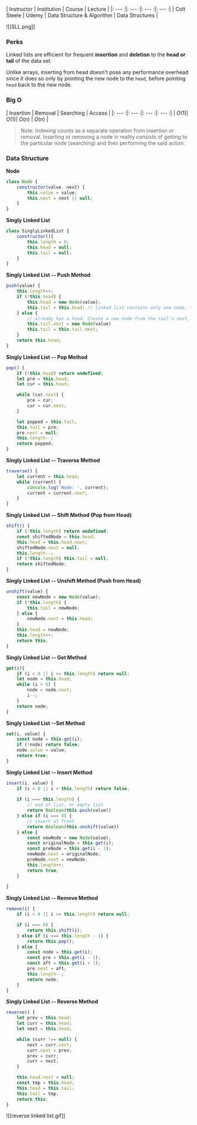| Instructor | Institution | Course | Lecture |
|: --- :|: --- :|: --- :|: --- :|
| Colt Steele | Udemy | Data Structure & Algorithm | Data Structures |

![[SLL.png]]

### Perks
Linked lists are efficient for frequent **insertion** and **deletion** to the **head or tail** of the data set.

Unlike arrays, inserting from head doesn't pose any performance overhead since it does so only by pointing the new node to the `head`, before pointing `head` back to the new node.

### Big O
| Insertion | Removal | Searching | Access |
|: --- :|: --- :|: --- :|: --- :|
| $O(1)$| $O(1)$| $O(n)$ | $O(n)$ |

> Note: Indexing counts as a separate operation from insertion or removal. Inserting or removing a node in reality consists of getting to the particular node (searching) and then performing the said action.

### Data Structure
**Node**
```js
class Node {
    constructor(value, next) {
        this.value = value;
        this.next = next || null;
    }
}
```

**Singly Linked List**
```js
class SinglyLinkedList {
    constructor(){
        this.length = 0;
        this.head = null;
        this.tail = null;
    }
}
```

**Singly Linked List -- Push Method**
```js
push(value) {
	this.length++;
	if (!this.head) {
		this.head = new Node(value);
		this.tail = this.head; // linked list contains only one node, so the head & tail are pointing to the same node
	} else {
		// already has a head. Create a new node from the tail's next, and point the tail to that node
		this.tail.next = new Node(value)
		this.tail = this.tail.next;
	}
	return this.head; 
}
```

**Singly Linked List -- Pop Method**
```js
pop() {
	if (!this.head) return undefined;
	let pre = this.head;
	let cur = this.head;

	while (cur.next) {
		pre = cur;
		cur = cur.next;
	}

	let popped = this.tail;
	this.tail = pre;
	pre.next = null;
	this.length--;
	return popped;
}
```

**Singly Linked List -- Traverse Method**
```js
traverse() {
	let current = this.head;
	while (current) {
		console.log('Node: ', current);
		current = current.next;
	}
}
```

**Singly Linked List -- Shift Method (Pop from Head)**
```js
shift() {
	if (!this.length) return undefined;
	const shiftedNode = this.head;
	this.head = this.head.next;
	shiftedNode.next = null;
	this.length--;
	if (!this.length) this.tail = null;
	return shiftedNode;
}
```

**Singly Linked List -- Unshift Method (Push from Head)**
```js
unshift(value) {
	const newNode = new Node(value);
	if (!this.length) {
		this.tail = newNode;
	} else {
		newNode.next = this.head;
	}
	this.head = newNode;
	this.length++;
	return this;
}
```

**Singly Linked List -- Get Method**
```js
get(i){
	if (i < 0 || i >= this.length) return null;
	let node = this.head;
	while (i > 0) {
		node = node.next;
		i--;
	}
	return node;
}
```

**Singly Linked List --Set Method**
```js
set(i, value) {
	const node = this.get(i);
	if (!node) return false;
	node.value = value;
	return true;
}
```

**Singly Linked List -- Insert Method**
```js
insert(i, value) {
	if (i < 0 || i > this.length) return false;
	
	if (i === this.length) {
		// end of list, or empty list
		return Boolean(this.push(value))
	} else if (i === 0) {
		// insert at front
		return Boolean(this.unshift(value))
	} else {
		const newNode = new Node(value);
		const originalNode = this.get(i);
		const preNode = this.get(i - 1);
		newNode.next = originalNode;
		preNode.next = newNode;
		this.length++;
		return true;
	}
	
}
```

**Singly Linked List -- Remove Method**
```js
remove(i) {
	if (i < 0 || i >= this.length) return null;

	if (i === 0) {
		return this.shift(i);
	} else if (i === this.length - 1) {
		return this.pop();
	} else {
		const node = this.get(i);
		const pre = this.get(i - 1);
		const aft = this.get(i + 1);
		pre.next = aft;
		this.length--;
		return node;
	}
}
```

**Singly Linked List -- Reverse Method**
```js
reverse() {
	let prev = this.head;
	let curr = this.head;
	let next = this.head;

	while (curr !== null) {
		next = curr.next;
		curr.next = prev;
		prev = curr;
		curr = next;
	}

	this.head.next = null;
	const tmp = this.head;
	this.head = this.tail;
	this.tail = tmp;
	return this;
}
```

![[reverse linked list.gif]]
